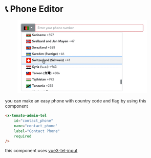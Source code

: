 # 📞 Phone Editor

<figure><img src="../../.gitbook/assets/image (1) (1) (1) (1) (1) (1).png" alt=""><figcaption></figcaption></figure>

you can make an easy phone with country code and flag by using this component

```html
<x-tomato-admin-tel 
    id="contact_phone" 
    name="contact_phone" 
    label="Contact Phone" 
    required
/>
```

this component uses [vue3-tel-input](https://www.npmjs.com/package/vue3-tel-input)
